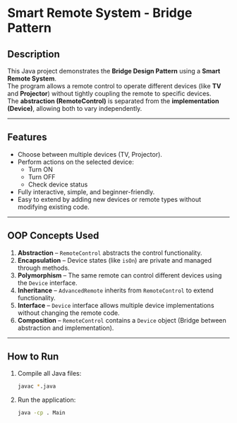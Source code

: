 # Smart Remote System - Bridge Pattern

## Description
This Java project demonstrates the **Bridge Design Pattern** using a **Smart Remote System**.  
The program allows a remote control to operate different devices (like **TV** and **Projector**) without tightly coupling the remote to specific devices.  
The **abstraction (RemoteControl)** is separated from the **implementation (Device)**, allowing both to vary independently.

---

## Features
- Choose between multiple devices (TV, Projector).  
- Perform actions on the selected device:
  - Turn ON
  - Turn OFF
  - Check device status  
- Fully interactive, simple, and beginner-friendly.  
- Easy to extend by adding new devices or remote types without modifying existing code.

---

## OOP Concepts Used
1. **Abstraction** – `RemoteControl` abstracts the control functionality.  
2. **Encapsulation** – Device states (like `isOn`) are private and managed through methods.  
3. **Polymorphism** – The same remote can control different devices using the `Device` interface.  
4. **Inheritance** – `AdvancedRemote` inherits from `RemoteControl` to extend functionality.  
5. **Interface** – `Device` interface allows multiple device implementations without changing the remote code.  
6. **Composition** – `RemoteControl` contains a `Device` object (Bridge between abstraction and implementation).

---

## How to Run  

1. Compile all Java files:  
   ```bash
   javac *.java

2. Run the application:
   ```bash
   java -cp . Main

